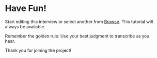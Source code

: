# Have Fun!

Start editing this interview or select another from [Browse](http://twl-nypl.herokuapp.com/). This tutorial will always be available.

Remember the golden rule: Use your best judgment to transcribe as you hear.

Thank you for joining the project!

